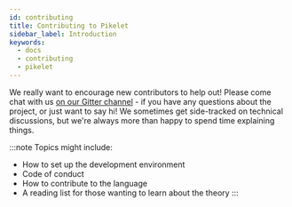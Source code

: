 ```yaml
---
id: contributing
title: Contributing to Pikelet
sidebar_label: Introduction
keywords:
  - docs
  - contributing
  - pikelet
---
```


We really want to encourage new contributors to help out! Please come chat with
us [on our Gitter channel][gitter-lobby] - if you have any questions about the
project, or just want to say hi! We sometimes get side-tracked on technical
discussions, but we're always more than happy to spend time explaining things.

[gitter-lobby]: https://gitter.im/pikelet-lang/Lobby

:::note
Topics might include:

- How to set up the development environment
- Code of conduct
- How to contribute to the language
- A reading list for those wanting to learn about the theory
:::
